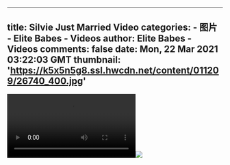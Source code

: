 
---
title: Silvie Just Married Video
categories: 
    - 图片
    - Elite Babes - Videos
author: Elite Babes - Videos
comments: false
date: Mon, 22 Mar 2021 03:22:03 GMT
thumbnail: 'https://k5x5n5g8.ssl.hwcdn.net/content/011209/26740_400.jpg'
---

<div>   
<video controls loop preload="auto"><source src="https://m5z7v3n5.ssl.hwcdn.net/content/011209/silvie-x-art-284.mp4" type="video/mp4"></video><img src="https://k5x5n5g8.ssl.hwcdn.net/content/011209/26740_400.jpg" referrerpolicy="no-referrer">  
</div>
            